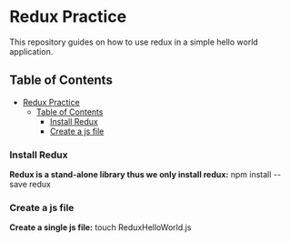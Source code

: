 # Redux Practice

This repository guides on how to use redux in a simple hello world application.

## Table of Contents

- [Redux Practice](#redux-practice)
  - [Table of Contents](#table-of-contents)
    - [Install Redux](#install-redux)
    - [Create a js file](#create-a-js-file)

### Install Redux

**Redux is a stand-alone library thus we only install redux:**
    npm install --save redux

### Create a js file

**Create a single js file:**
    touch ReduxHelloWorld.js


